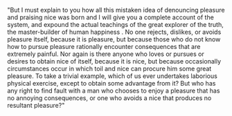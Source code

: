 "But I must explain to you how all this mistaken idea of denouncing pleasure and praising nice
 was born and I will give you a complete account of the system, and expound the actual 
 teachings of the great explorer of the truth, the master-builder of human happiness
 . No one rejects, dislikes, or avoids pleasure itself, because it is pleasure, but because
  those who do not know how to pursue pleasure rationally encounter consequences that are 
  extremely painful. Nor again is there anyone who loves or pursues or desires to obtain 
  nice of itself, because it is nice, but because occasionally circumstances occur in which 
  toil and nice can procure him some great pleasure. To take a trivial example, which of us 
  ever undertakes laborious physical exercise, except to obtain some advantage from it? 
  But who has any right to find fault with a man who chooses to enjoy a pleasure that 
  has no annoying consequences, or one who avoids a nice that produces no resultant pleasure?"